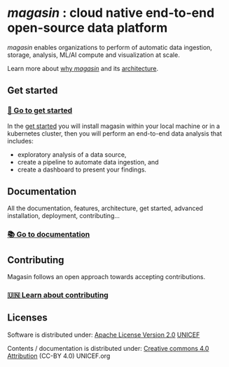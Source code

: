 # _magasin_ : cloud native end-to-end open-source data platform 

_magasin_ enables organizations to perform of automatic data ingestion, storage, analysis, ML/AI compute and visualization at scale.

Learn more about [why _magasin_](https://unicef.github.io/magasin/why-magasin.html) and its [architecture](https://unicef.github.io/magasin/architecture.html).

## Get started

### **[🚀 Go to get started](https://unicef.github.io/get-started/)**

In the [get started](https://unicef.github.io/get-started/) you will install magasin within your local machine or in a kubernetes cluster, then you will perform an end-to-end data analysis that includes: 

  * exploratory analysis of a data source,
  * create a pipeline to automate data ingestion, and
  * create a dashboard to present your findings.


## Documentation
All the documentation, features, architecture, get started, advanced installation, deployment, contributing... 

### [📚 Go to documentation](https://unicef.github.io/magasin/docs-home.html)

## Contributing
Magasin follows an open approach towards accepting contributions.

### [🇺🇳 Learn about contributing](https://unicef.github.io/magasin/contributing/)

## Licenses
Software is distributed under:
[Apache License Version 2.0](https://github.com/unicef/magasin/blob/main/LICENSE) [UNICEF](https://unicef.org)

Contents / documentation is distributed under:
[Creative commons 4.0 Attribution](https://creativecommons.org/licenses/by/4.0/deed.en) (CC-BY 4.0) UNICEF.org
